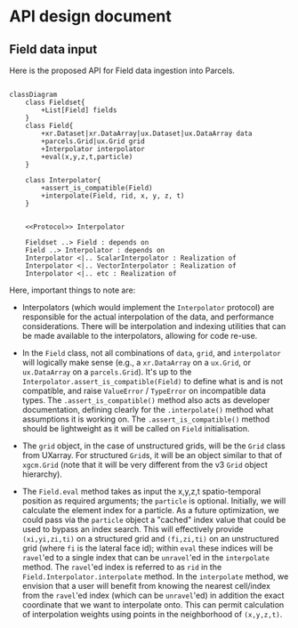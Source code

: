# API design document

## Field data input

Here is the proposed API for Field data ingestion into Parcels.

```{mermaid}

classDiagram
    class Fieldset{
        +List[Field] fields
    }
    class Field{
        +xr.Dataset|xr.DataArray|ux.Dataset|ux.DataArray data
        +parcels.Grid|ux.Grid grid
        +Interpolator interpolator
        +eval(x,y,z,t,particle)
    }

    class Interpolator{
        +assert_is_compatible(Field)
        +interpolate(Field, rid, x, y, z, t)
    }


    <<Protocol>> Interpolator

    Fieldset ..> Field : depends on
    Field ..> Interpolator : depends on
    Interpolator <|.. ScalarInterpolator : Realization of
    Interpolator <|.. VectorInterpolator : Realization of
    Interpolator <|.. etc : Realization of
```

Here, important things to note are:

- Interpolators (which would implement the `Interpolator` protocol) are responsible for the actual interpolation of the data, and performance considerations. There will be interpolation and indexing utilities that can be made available to the interpolators, allowing for code re-use.

- In the `Field` class, not all combinations of `data`, `grid`, and `interpolator` will logically make sense (e.g., a `xr.DataArray` on a `ux.Grid`, or `ux.DataArray` on a `parcels.Grid`). It's up to the `Interpolator.assert_is_compatible(Field)` to define what is and is not compatible, and raise `ValueError` / `TypeError` on incompatible data types. The `.assert_is_compatible()` method also acts as developer documentation, defining clearly for the `.interpolate()` method what assumptions it is working on. The `.assert_is_compatible()` method should be lightweight as it will be called on `Field` initialisation.

- The `grid` object, in the case of unstructured grids, will be the `Grid` class from UXarray. For structured `Grid`s, it will be an object similar to that of `xgcm.Grid` (note that it will be very different from the v3 `Grid` object hierarchy).

- The `Field.eval` method takes as input the x,y,z,t spatio-temporal position as required arguments; the `particle` is optional. Initially, we will calculate the element index for a particle. As a future optimization, we could pass via the `particle` object a "cached" index value that could be used to bypass an index search. This will effectively provide `(xi,yi,zi,ti)` on a structured grid and `(fi,zi,ti)` on an unstructured grid (where `fi` is the lateral face id); within `eval` these indices will be `ravel`'ed to a single index that can be `unravel`'ed in the `interpolate` method. The `ravel`'ed index is referred to as `rid` in the `Field.Interpolator.interpolate` method. In the `interpolate` method, we envision that a user will benefit from knowing the nearest cell/index from the `ravel`'ed index (which can be `unravel`'ed) in addition the exact coordinate that we want to interpolate onto. This can permit calculation of interpolation weights using points in the neighborhood of `(x,y,z,t)`.
